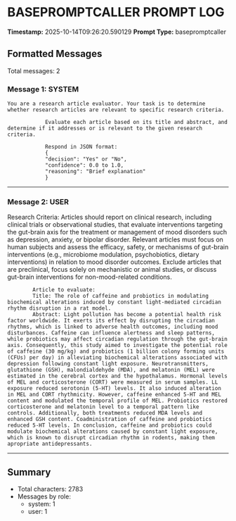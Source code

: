# BASEPROMPTCALLER PROMPT LOG
**Timestamp:** 2025-10-14T09:26:20.590129
**Prompt Type:** basepromptcaller

## Formatted Messages
Total messages: 2

### Message 1: SYSTEM

```
You are a research article evaluator. Your task is to determine whether research articles are relevant to specific research criteria.

            Evaluate each article based on its title and abstract, and determine if it addresses or is relevant to the given research criteria.

            Respond in JSON format:
            {
            "decision": "Yes" or "No",
            "confidence": 0.0 to 1.0,
            "reasoning": "Brief explanation"
            }
```

---

### Message 2: USER

Research Criteria: Articles should report on clinical research, including clinical trials or observational studies, that evaluate interventions targeting the gut-brain axis for the treatment or management of mood disorders such as depression, anxiety, or bipolar disorder. Relevant articles must focus on human subjects and assess the efficacy, safety, or mechanisms of gut-brain interventions (e.g., microbiome modulation, psychobiotics, dietary interventions) in relation to mood disorder outcomes. Exclude articles that are preclinical, focus solely on mechanistic or animal studies, or discuss gut-brain interventions for non-mood-related conditions.

            Article to evaluate:
            Title: The role of caffeine and probiotics in modulating biochemical alterations induced by constant light-mediated circadian rhythm disruption in a rat model.
            Abstract: Light pollution has become a potential health risk factor worldwide. It exerts its effect by disrupting the circadian rhythms, which is linked to adverse health outcomes, including mood disturbances. Caffeine can influence alertness and sleep patterns, while probiotics may affect circadian regulation through the gut-brain axis. Consequently, this study aimed to investigate the potential role of caffeine (30 mg/kg) and probiotics (1 billion colony forming units (CFUs) per day) in alleviating biochemical alterations associated with depression following constant light exposure. Neurotransmitters, glutathione (GSH), malondialdehyde (MDA), and melatonin (MEL) were estimated in the cerebral cortex and the hypothalamus. Hormonal levels of MEL and corticosterone (CORT) were measured in serum samples. LL exposure reduced serotonin (5-HT) levels. It also induced alteration in MEL and CORT rhythmicity. However, caffeine enhanced 5-HT and MEL content and modulated the temporal profile of MEL. Probiotics restored corticosterone and melatonin level to a temporal pattern like controls. Additionally, both treatments reduced MDA levels and enhanced GSH content. Coadministration of caffeine and probiotics reduced 5-HT levels. In conclusion, caffeine and probiotics could modulate biochemical alterations caused by constant light exposure, which is known to disrupt circadian rhythm in rodents, making them apropriate antidepressants.

---

## Summary
- Total characters: 2783
- Messages by role:
  - system: 1
  - user: 1